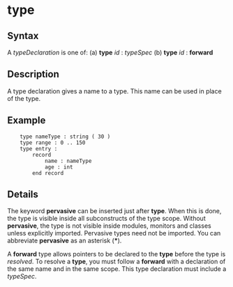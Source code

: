 
# type

## Syntax
A _typeDeclaration_ is one of:   (a) **type** _id_ : _typeSpec_   (b) **type** _id_ : **forward**

## Description
A type declaration gives a name to a type. This name can be used in place of the type.


## Example


        type nameType : string ( 30 )
        type range : 0 .. 150
        type entry :
            record
                name : nameType
                age : int
            end record
## Details
The keyword **pervasive** can be inserted just after **type**. When this is done, the type is visible inside all subconstructs of the type scope. Without **pervasive**, the type is not visible inside modules, monitors and classes unless explicitly imported. Pervasive types need not be imported. You can abbreviate **pervasive** as an asterisk (__*__).

A **forward** type allows pointers to be declared to the **type** before the type is _resolved_. To resolve a **type**, you must follow a **forward** with a declaration of the same name and in the same scope. This type declaration must include a _typeSpec_.

